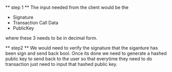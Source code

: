 ** step 1 ** 
The input needed from the client would be the 
- Signature 
- Transaction Call Data 
- PublicKey

where these 3 needs to be in decimal form. 

** step2 **
We would need to verify the signature that the siganture has been sign and send back bool. Once its done we need to generate a hashed public key to send back to the user so that everytime they need to do transaction just need to input that hashed public key. 

